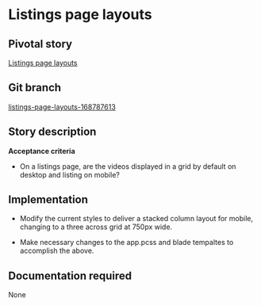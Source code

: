 <!-- Generate a new file using -->
<!-- sed -e "s/\Listings page layouts/My story/" -e "s/\168787613/156128780/" -e "s/\listings-page-layouts-168787613/`git_current_branch`/g" template.md | tee "`git_current_branch`.md" -->

# Listings page layouts

## Pivotal story

[Listings page layouts](https://www.pivotaltracker.com/story/show/168787613)

## Git branch

[listings-page-layouts-168787613](https://github.com/HammerMuseum/hammer-video/listings-page-layouts-168787613)

## Story description

**Acceptance criteria**
- On a listings page, are the videos displayed in a grid by default on desktop and listing on mobile?

## Implementation

- Modify the current styles to deliver a stacked column layout for mobile, changing to
a three across grid at 750px wide.

- Make necessary changes to the app.pcss and blade tempaltes to accomplish the above.

## Documentation required

None
